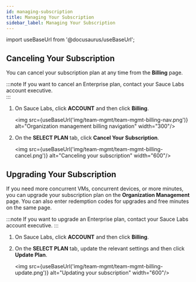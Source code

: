 ```yaml
---
id: managing-subscription
title: Managing Your Subscription
sidebar_label: Managing Your Subscription
---
```


import useBaseUrl from '@docusaurus/useBaseUrl';

## Canceling Your Subscription

You can cancel your subscription plan at any time from the **Billing** page.

:::note
If you want to cancel an Enterprise plan, contact your Sauce Labs account executive.  
:::

1. On Sauce Labs, click **ACCOUNT** and then click **Billing**.

   <img src={useBaseUrl('img/team-mgmt/team-mgmt-billing-nav.png')} alt="Organization management billing navigation" width="300"/>

2. On the **SELECT PLAN** tab, click **Cancel Your Subscription**.

   <img src={useBaseUrl('img/team-mgmt/team-mgmt-billing-cancel.png')} alt="Canceling your subscription" width="600"/>

## Upgrading Your Subscription

If you need more concurrent VMs, concurrent devices, or more minutes, you can upgrade your subscription plan on the **Organization Management** page. You can also enter redemption codes for upgrades and free minutes on the same page.

:::note
If you want to upgrade an Enterprise plan, contact your Sauce Labs account executive.
:::

1. On Sauce Labs, click **ACCOUNT** and then click **Billing**.
2. On the **SELECT PLAN** tab, update the relevant settings and then click **Update Plan**.

   <img src={useBaseUrl('img/team-mgmt/team-mgmt-billing-update.png')} alt="Updating your subscription" width="600"/>
